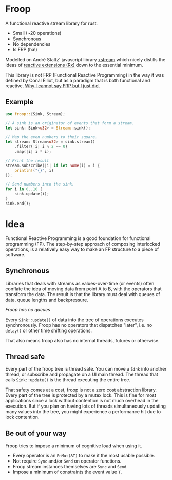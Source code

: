 # Froop

A functional reactive stream library for rust.

* Small (~20 operations)
* Synchronous
* No dependencies
* Is FRP (ha!)

Modelled on André Staltz' javascript library [xstream][xstrem] which nicely distills
the ideas of [reactive extensions (Rx)][reactx] down to the essential minimum.

This library is not FRP (Functional Reactive Programming) in the way it was
defined by Conal Elliot, but as a paradigm that is both functional and reactive.
[Why I cannot say FRP but I just did][notfrp].

[xstrem]: https://github.com/staltz/xstream
[reactx]: http://reactivex.io
[notfrp]: https://medium.com/@andrestaltz/why-i-cannot-say-frp-but-i-just-did-d5ffaa23973b

## Example

```rust
use froop::{Sink, Stream};

// A sink is an originator of events that form a stream.
let sink: Sink<u32> = Stream::sink();

// Map the even numbers to their square.
let stream: Stream<u32> = sink.stream()
    .filter(|i| i % 2 == 0)
    .map(|i| i * i);

// Print the result
stream.subscribe(|i| if let Some(i) = i {
    println!("{}", i)
});

// Send numbers into the sink.
for i in 0..10 {
    sink.update(i);
}
sink.end();
```

# Idea

Functional Reactive Programming is a good foundation for functional programming (FP).
The step-by-step approach of composing interlocked operations, is a relatively
easy way to make an FP structure to a piece of software.

## Synchronous

Libraries that deals with streams as values-over-time (or events) often conflate the
idea of moving data from point A to B, with the operators that transform the data. The
result is that the library must deal with queues of data, queue lengths and backpressure.

_Froop has no queues_

Every `Sink::update()` of data into the tree of operations executes synchronously. Froop
has no operators that dispatches "later", i.e. no `delay()` or other time shifting
operations.

That also means froop also has no internal threads, futures or otherwise.

## Thread safe

Every part of the froop tree is thread safe. You can move a `Sink` into another thread,
or subscribe and propagate on a UI main thread. The thread that calls `Sink::update()` is
the thread executing the entire tree.

That safety comes at a cost, froop is not a zero cost abstraction library. Every part of
the tree is protected by a mutex lock. This is fine for most applications since a lock
without contention is not much overhead in the execution. But if you plan on having
lots of threads simultaneously updating many values into the tree, you might
experience a performance hit due to lock contention.

## Be out of your way

Froop tries to impose a minimum of cognitive load when using it.

* Every operator is an `FnMut(&T)` to make it the most usable possible.
* Not require `Sync` and/or `Send` on operator functions.
* Froop stream instances themselves are `Sync` and `Send`.
* Impose a minimum of constraints the event value `T`.
